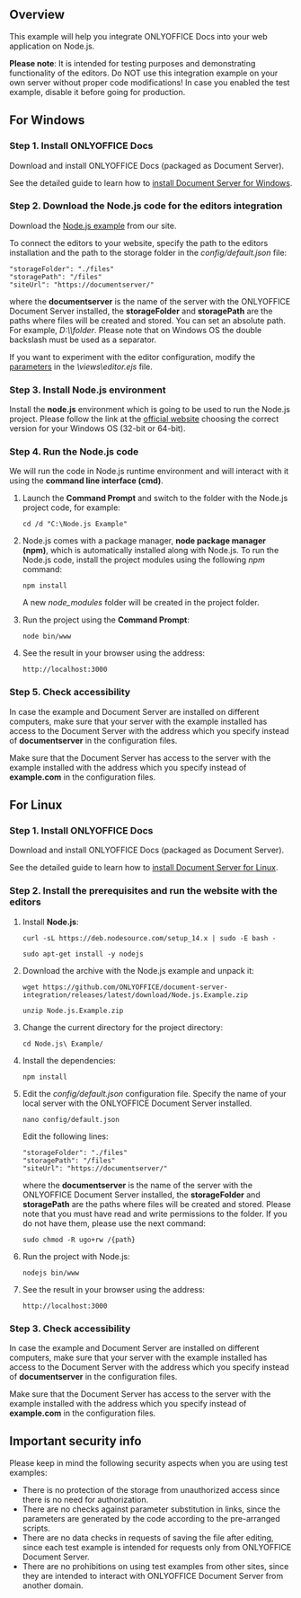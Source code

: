 ## Overview

This example will help you integrate ONLYOFFICE Docs into your web application on Node.js.

**Please note**: It is intended for testing purposes and demonstrating functionality of the editors. Do NOT use this integration example on your own server without proper code modifications! In case you enabled the test example, disable it before going for production.

## For Windows

### Step 1. Install ONLYOFFICE Docs

Download and install ONLYOFFICE Docs (packaged as Document Server).

See the detailed guide to learn how to [install Document Server for Windows](https://helpcenter.onlyoffice.com/installation/docs-developer-install-windows.aspx).

### Step 2. Download the Node.js code for the editors integration

Download the [Node.js example](https://api.onlyoffice.com/editors/demopreview) from our site.

To connect the editors to your website, specify the path to the editors installation and the path to the storage folder in the *config/default.json* file:

```
"storageFolder": "./files"
"storagePath": "/files"
"siteUrl": "https://documentserver/"
```

where the **documentserver** is the name of the server with the ONLYOFFICE Document Server installed, the **storageFolder** and **storagePath** are the paths where files will be created and stored. You can set an absolute path. For example, *D:\\\\folder*. Please note that on Windows OS the double backslash must be used as a separator.

If you want to experiment with the editor configuration, modify the [parameters](https://api.onlyoffice.com/editors/advanced) in the *\views\editor.ejs* file.

### Step 3. Install Node.js environment

Install the **node.js** environment which is going to be used to run the Node.js project. Please follow the link at the [official website](https://nodejs.org/en/download/) choosing the correct version for your Windows OS (32-bit or 64-bit).

### Step 4. Run the Node.js code

We will run the code in Node.js runtime environment and will interact with it using the **command line interface (cmd)**.

1. Launch the **Command Prompt** and switch to the folder with the Node.js project code, for example:

    ```
    cd /d "C:\Node.js Example"
    ```

2. Node.js comes with a package manager, **node package manager (npm)**, which is automatically installed along with Node.js. To run the Node.js code, install the project modules using the following *npm* command:

    ```
    npm install
    ```

	A new *node_modules* folder will be created in the project folder.

3. Run the project using the **Command Prompt**:

    ```
    node bin/www
    ```

4. See the result in your browser using the address:

    ```
    http://localhost:3000
    ```

### Step 5. Check accessibility

In case the example and Document Server are installed on different computers, make sure that your server with the example installed has access to the Document Server with the address which you specify instead of **documentserver** in the configuration files. 

Make sure that the Document Server has access to the server with the example installed with the address which you specify instead of **example.com** in the configuration files.

## For Linux

### Step 1. Install ONLYOFFICE Docs

Download and install ONLYOFFICE Docs (packaged as Document Server).

See the detailed guide to learn how to [install Document Server for Linux](https://helpcenter.onlyoffice.com/installation/docs-developer-install-ubuntu.aspx).

### Step 2. Install the prerequisites and run the website with the editors

1. Install **Node.js**:

    ```
    curl -sL https://deb.nodesource.com/setup_14.x | sudo -E bash -
    ```

    ```
    sudo apt-get install -y nodejs
    ```

2. Download the archive with the Node.js example and unpack it:

    ```
    wget https://github.com/ONLYOFFICE/document-server-integration/releases/latest/download/Node.js.Example.zip
    ```

    ```
    unzip Node.js.Example.zip
    ```

3. Change the current directory for the project directory:

    ```
    cd Node.js\ Example/
    ```

4. Install the dependencies:

    ```
    npm install
    ```

5. Edit the *config/default.json* configuration file. Specify the name of your local server with the ONLYOFFICE Document Server installed.

    ```
    nano config/default.json
    ```

	Edit the following lines:

    ```
    "storageFolder": "./files"
    "storagePath": "/files"
    "siteUrl": "https://documentserver/"
    ```

	where the **documentserver** is the name of the server with the ONLYOFFICE Document Server installed, the **storageFolder** and **storagePath** are the paths where files will be created and stored. Please note that you must have read and write permissions to the folder. If you do not have them, please use the next command:
   ```
   sudo chmod -R ugo+rw /{path}
   ```

6. Run the project with Node.js:

    ```
    nodejs bin/www
    ```

7. See the result in your browser using the address:

    ```
    http://localhost:3000
    ```

### Step 3. Check accessibility

In case the example and Document Server are installed on different computers, make sure that your server with the example installed has access to the Document Server with the address which you specify instead of **documentserver** in the configuration files. 

Make sure that the Document Server has access to the server with the example installed with the address which you specify instead of **example.com** in the configuration files.

## Important security info

Please keep in mind the following security aspects when you are using test examples:

* There is no protection of the storage from unauthorized access since there is no need for authorization.
* There are no checks against parameter substitution in links, since the parameters are generated by the code according to the pre-arranged scripts.
* There are no data checks in requests of saving the file after editing, since each test example is intended for requests only from ONLYOFFICE Document Server.
* There are no prohibitions on using test examples from other sites, since they are intended to interact with ONLYOFFICE Document Server from another domain.